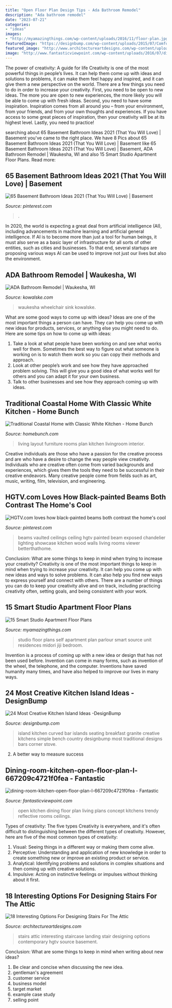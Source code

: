 ```yaml
---
title: "Open Floor Plan Design Tips - Ada Bathroom Remodel"
description: "Ada bathroom remodel"
date: "2023-07-21"
categories:
- "ideas"
images:
- "http://myamazingthings.com/wp-content/uploads/2016/11/floor-plan.jpg"
featuredImage: "https://designbump.com/wp-content/uploads/2015/07/Comfortable-Ornament-For-Natural-How-To-Build-A-Simple-Kitchen-Design-Island.jpg"
featured_image: "http://www.architectureartdesigns.com/wp-content/uploads/2016/09/17-3.jpg"
image: "http://www.fantasticviewpoint.com/wp-content/uploads/2016/07/dining-room-kitchen-open-floor-plan-l-667209c4721f0fea.jpg"
---
```



The power of creativity: A guide for life
Creativity is one of the most powerful things in people’s lives. It can help them come up with ideas and solutions to problems, it can make them feel happy and inspired, and it can give them a new perspective on the world.
There are a few things you need to do in order to increase your creativity. First, you need to be open to new ideas. The more you are open to new experiences, the more likely you will be able to come up with fresh ideas. Second, you need to have some inspiration. Inspiration comes from all around you – from your environment, from your friends, and from your own thoughts and experiences. If you have access to some great pieces of inspiration, then your creativity will be at its highest level. Lastly, you need to practice!

	

		
searching about 65 Basement Bathroom Ideas 2021 (That You Will Love) | Basement you've came to the right place. We have 8 Pics about 65 Basement Bathroom Ideas 2021 (That You Will Love) | Basement like 65 Basement Bathroom Ideas 2021 (That You Will Love) | Basement, ADA Bathroom Remodel | Waukesha, WI and also 15 Smart Studio Apartment Floor Plans. Read more:
		
    
## 65 Basement Bathroom Ideas 2021 (That You Will Love) | Basement

<img loading=lazy src="https://i.pinimg.com/736x/6b/57/91/6b5791954ed975512b61cc4a9892de8a.jpg" onerror="this.onerror=null;this.src='https://tse2.mm.bing.net/th?id=OIP.dXs5p2Aug6PDImLv302rFAHaLH&amp;pid=15.1';" alt="65 Basement Bathroom Ideas 2021 (That You Will Love) | Basement">

_Source: pinterest.com_

>. 

	

In 2020, the world is expecting a great deal from artificial intelligence (AI), including advancements in machine learning and artificial general intelligence. If AI is to become more than just a tool for human beings, it must also serve as a basic layer of infrastructure for all sorts of other entities, such as cities and businesses. To that end, several startups are proposing various ways AI can be used to improve not just our lives but also the environment.

    
## ADA Bathroom Remodel | Waukesha, WI

<img loading=lazy src="https://kowalske.com/wp-content/uploads/2020/11/ADA-bathroom-sink-768x1153.jpg" onerror="this.onerror=null;this.src='https://tse2.mm.bing.net/th?id=OIP.G6Or3r4VWp2_EiF5K0y0OgHaLH&amp;pid=15.1';" alt="ADA Bathroom Remodel | Waukesha, WI">

_Source: kowalske.com_

>waukesha wheelchair sink kowalske. 

	

What are some good ways to come up with ideas?
Ideas are one of the most important things a person can have. They can help you come up with new ideas for products, services, or anything else you might need to do. Here are some tips on how to come up with ideas: 
1. Take a look at what people have been working on and see what works well for them. Sometimes the best way to figure out what someone is working on is to watch them work so you can copy their methods and approach. 
2. Look at other people’s work and see how they have approached problem solving. This will give you a good idea of what works well for others and you can adapt it for your own business. 
3. Talk to other businesses and see how they approach coming up with ideas.

    
## Traditional Coastal Home With Classic White Kitchen - Home Bunch

<img loading=lazy src="https://www.homebunch.com/wp-content/uploads/2017/01/Living-room-furniture-layout.-Large-Living-room-furniture-layout.-Living-room-furniture-layout-Ideas.-Living-room-furniture-layout-Livingroomfurniturelayout-Livingroom-furniturelayout.jpg" onerror="this.onerror=null;this.src='https://tse2.mm.bing.net/th?id=OIP.OAFh0Xg6RvqO3QtT_wn-DwHaLH&amp;pid=15.1';" alt="Traditional Coastal Home with Classic White Kitchen - Home Bunch">

_Source: homebunch.com_

>living layout furniture rooms plan kitchen livingroom interior. 

	

Creative individuals are those who have a passion for the creative process and are who have a desire to change the way people view creativity. Individuals who are creative often come from varied backgrounds and experiences, which gives them the tools they need to be successful in their creative endeavors. Many creative people come from fields such as art, music, writing, film, television, and engineering.

    
## HGTV.com Loves How Black-painted Beams Both Contrast The Home&#039;s Cool

<img loading=lazy src="https://i.pinimg.com/736x/fa/da/62/fada62bfeecd12867673b6c03d35e139.jpg" onerror="this.onerror=null;this.src='https://tse3.mm.bing.net/th?id=OIP.RqazvKK2fwrVzq6cf-l36QHaLH&amp;pid=15.1';" alt="HGTV.com loves how black-painted beams both contrast the home&#039;s cool">

_Source: pinterest.com_

>beams vaulted ceilings ceiling hgtv painted beam exposed chandelier lighting showcase kitchen wood walls living rooms viewer betterthathome. 

	

Conclusion: What are some things to keep in mind when trying to increase your creativity?
Creativity is one of the most important things to keep in mind when trying to increase your creativity. It can help you come up with new ideas and ways to solve problems. It can also help you find new ways to express yourself and connect with others. There are a number of things you can do to keep your creativity alive and on track, including practicing creativity often, setting goals, and being consistent with your work.

    
## 15 Smart Studio Apartment Floor Plans

<img loading=lazy src="http://myamazingthings.com/wp-content/uploads/2016/11/floor-plan.jpg" onerror="this.onerror=null;this.src='https://tse3.mm.bing.net/th?id=OIP.6ra9k0oyzbqigprevW7YagHaHs&amp;pid=15.1';" alt="15 Smart Studio Apartment Floor Plans">

_Source: myamazingthings.com_

>studio floor plans self apartment plan parlour smart source unit residences midori jiji bedroom. 

	

Invention is a process of coming up with a new idea or design that has not been used before. Invention can come in many forms, such as invention of the wheel, the telephone, and the computer. Inventions have saved humanity many times, and have also helped to improve our lives in many ways.

    
## 24 Most Creative Kitchen Island Ideas -DesignBump

<img loading=lazy src="https://designbump.com/wp-content/uploads/2015/07/Comfortable-Ornament-For-Natural-How-To-Build-A-Simple-Kitchen-Design-Island.jpg" onerror="this.onerror=null;this.src='https://tse3.mm.bing.net/th?id=OIP.nBpUavD7ncS43L3fjp8aNQHaE7&amp;pid=15.1';" alt="24 Most Creative Kitchen Island Ideas -DesignBump">

_Source: designbump.com_

>island kitchen curved bar islands seating breakfast granite creative kitchens simple bench country designbump most traditional designs bars corner stove. 

	

2. A better way to measure success

    
## Dining-room-kitchen-open-floor-plan-l-667209c4721f0fea - Fantastic

<img loading=lazy src="http://www.fantasticviewpoint.com/wp-content/uploads/2016/07/dining-room-kitchen-open-floor-plan-l-667209c4721f0fea.jpg" onerror="this.onerror=null;this.src='https://tse2.mm.bing.net/th?id=OIP.LTyb_HhtbIJBCxktcB1HuwHaE7&amp;pid=15.1';" alt="dining-room-kitchen-open-floor-plan-l-667209c4721f0fea - Fantastic">

_Source: fantasticviewpoint.com_

>open kitchen dining floor plan living plans concept kitchens trendy reflective rooms ceilings. 

	

Types of creativity: The five types
Creativity is everywhere, and it's often difficult to distinguishing between the different types of creativity. However, here are five of the most common types of creativity:
1. Visual: Seeing things in a different way or making them come alive.
2. Perceptive: Understanding and application of new knowledge in order to create something new or improve an existing product or service. 
3. Analytical: Identifying problems and solutions in complex situations and then coming up with creative solutions. 
4. Impulsive: Acting on instinctive feelings or impulses without thinking about it first. 

    
## 18 Interesting Options For Designing Stairs For The Attic

<img loading=lazy src="http://www.architectureartdesigns.com/wp-content/uploads/2016/09/17-3.jpg" onerror="this.onerror=null;this.src='https://tse4.mm.bing.net/th?id=OIP.u7wtwTpgwUwO1Oc_2iqXLQHaLJ&amp;pid=15.1';" alt="18 Interesting Options For Designing Stairs For The Attic">

_Source: architectureartdesigns.com_

>stairs attic interesting staircase landing stair designing options contemporary hgtv source basement. 

	

Conclusion: What are some things to keep in mind when writing about new ideas?
1. Be clear and concise when discussing the new idea.
2. gentleman's agreement 
3. customer service 
4. business model 
5. target market 
6. example case study
7. selling point 

